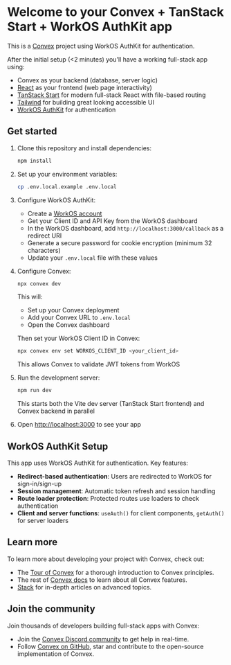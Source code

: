 # Welcome to your Convex + TanStack Start + WorkOS AuthKit app

This is a [Convex](https://convex.dev/) project using WorkOS AuthKit for authentication.

After the initial setup (<2 minutes) you'll have a working full-stack app using:

- Convex as your backend (database, server logic)
- [React](https://react.dev/) as your frontend (web page interactivity)
- [TanStack Start](https://tanstack.com/start) for modern full-stack React with file-based routing
- [Tailwind](https://tailwindcss.com/) for building great looking accessible UI
- [WorkOS AuthKit](https://authkit.com/) for authentication

## Get started

1. Clone this repository and install dependencies:

   ```bash
   npm install
   ```

2. Set up your environment variables:

   ```bash
   cp .env.local.example .env.local
   ```

3. Configure WorkOS AuthKit:
   - Create a [WorkOS account](https://workos.com/)
   - Get your Client ID and API Key from the WorkOS dashboard
   - In the WorkOS dashboard, add `http://localhost:3000/callback` as a redirect URI
   - Generate a secure password for cookie encryption (minimum 32 characters)
   - Update your `.env.local` file with these values

4. Configure Convex:

   ```bash
   npx convex dev
   ```

   This will:
   - Set up your Convex deployment
   - Add your Convex URL to `.env.local`
   - Open the Convex dashboard

   Then set your WorkOS Client ID in Convex:

   ```bash
   npx convex env set WORKOS_CLIENT_ID <your_client_id>
   ```

   This allows Convex to validate JWT tokens from WorkOS

5. Run the development server:

   ```bash
   npm run dev
   ```

   This starts both the Vite dev server (TanStack Start frontend) and Convex backend in parallel

6. Open [http://localhost:3000](http://localhost:3000) to see your app

## WorkOS AuthKit Setup

This app uses WorkOS AuthKit for authentication. Key features:

- **Redirect-based authentication**: Users are redirected to WorkOS for sign-in/sign-up
- **Session management**: Automatic token refresh and session handling
- **Route loader protection**: Protected routes use loaders to check authentication
- **Client and server functions**: `useAuth()` for client components, `getAuth()` for server loaders

## Learn more

To learn more about developing your project with Convex, check out:

- The [Tour of Convex](https://docs.convex.dev/get-started) for a thorough introduction to Convex principles.
- The rest of [Convex docs](https://docs.convex.dev/) to learn about all Convex features.
- [Stack](https://stack.convex.dev/) for in-depth articles on advanced topics.

## Join the community

Join thousands of developers building full-stack apps with Convex:

- Join the [Convex Discord community](https://convex.dev/community) to get help in real-time.
- Follow [Convex on GitHub](https://github.com/get-convex/), star and contribute to the open-source implementation of Convex.
